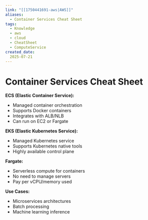 ```yaml
---
link: "[[1750441691-aws|AWS]]"
aliases: 
  - Container Services Cheat Sheet
tags:
  - Knowledge
  - aws
  - cloud
  - CheatSheet
  - ComputeService
created_date:
  2025-07-21
---
```

# Container Services Cheat Sheet
**ECS (Elastic Container Service):**
- Managed container orchestration
- Supports Docker containers
- Integrates with ALB/NLB
- Can run on EC2 or Fargate

**EKS (Elastic Kubernetes Service):**
- Managed Kubernetes service
- Supports Kubernetes native tools
- Highly available control plane

**Fargate:**
- Serverless compute for containers
- No need to manage servers
- Pay per vCPU/memory used

**Use Cases:**
- Microservices architectures
- Batch processing
- Machine learning inference
